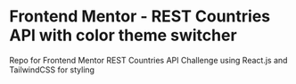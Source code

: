 # Frontend Mentor - REST Countries API with color theme switcher
Repo for Frontend Mentor REST Countries API Challenge using React.js and TailwindCSS for styling
